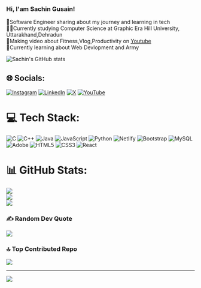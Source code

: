 ### Hi, I'am Sachin Gusain!

🙎Software Engineer sharing about my journey and learning in tech<br/>
🧑‍🎓Currently studying Computer Science at Graphic Era Hill University, Uttarakhand,Dehradun<br/>
🎨Making video about Fitness,Vlog,Productivity on [Youtube](https://www.youtube.com/@sachingusain6609)<br/>
💭Currently learning about Web Devlopment and Army<br/>

![Sachin's GitHub stats](https://github-readme-stats.vercel.app/api?username=Gusainji&show_icons=true&theme=radical)



## 🌐 Socials:
[![Instagram](https://img.shields.io/badge/Instagram-%23E4405F.svg?logo=Instagram&logoColor=white)](https://instagram.com/sachin_gusain_)  [![LinkedIn](https://img.shields.io/badge/LinkedIn-%230077B5.svg?logo=linkedin&logoColor=white)](https://linkedin.com/in/sachin-gusain-440906298) [![X](https://img.shields.io/badge/X-black.svg?logo=X&logoColor=white)](https://x.com/GusainFitness) [![YouTube](https://img.shields.io/badge/YouTube-%23FF0000.svg?logo=YouTube&logoColor=white)](https://youtube.com/@UCmPgBJU0bedZXdDKvEMOJRg) 

# 💻 Tech Stack:
![C](https://img.shields.io/badge/c-%2300599C.svg?style=for-the-badge&logo=c&logoColor=white) ![C++](https://img.shields.io/badge/c++-%2300599C.svg?style=for-the-badge&logo=c%2B%2B&logoColor=white) ![Java](https://img.shields.io/badge/java-%23ED8B00.svg?style=for-the-badge&logo=openjdk&logoColor=white) ![JavaScript](https://img.shields.io/badge/javascript-%23323330.svg?style=for-the-badge&logo=javascript&logoColor=%23F7DF1E) ![Python](https://img.shields.io/badge/python-3670A0?style=for-the-badge&logo=python&logoColor=ffdd54) ![Netlify](https://img.shields.io/badge/netlify-%23000000.svg?style=for-the-badge&logo=netlify&logoColor=#00C7B7) ![Bootstrap](https://img.shields.io/badge/bootstrap-%238511FA.svg?style=for-the-badge&logo=bootstrap&logoColor=white) ![MySQL](https://img.shields.io/badge/mysql-%2300000f.svg?style=for-the-badge&logo=mysql&logoColor=white) ![Adobe](https://img.shields.io/badge/adobe-%23FF0000.svg?style=for-the-badge&logo=adobe&logoColor=white) ![HTML5](https://img.shields.io/badge/html5-%23E34F26.svg?style=for-the-badge&logo=html5&logoColor=white) ![CSS3](https://img.shields.io/badge/css3-%231572B6.svg?style=for-the-badge&logo=css3&logoColor=white) ![React](https://img.shields.io/badge/react-%2320232a.svg?style=for-the-badge&logo=react&logoColor=%2361DAFB)
# 📊 GitHub Stats:
![](https://github-readme-stats.vercel.app/api?username=Gusainji&theme=dark&hide_border=false&include_all_commits=false&count_private=false)<br/>
![](https://github-readme-streak-stats.herokuapp.com/?user=Gusainji&theme=dark&hide_border=false)<br/>
![](https://github-readme-stats.vercel.app/api/top-langs/?username=Gusainji&theme=dark&hide_border=false&include_all_commits=false&count_private=false&layout=compact)

### ✍️ Random Dev Quote
![](https://quotes-github-readme.vercel.app/api?type=horizontal&theme=radical)

### 🔝 Top Contributed Repo
![](https://github-contributor-stats.vercel.app/api?username=Gusainji&limit=5&theme=dark&combine_all_yearly_contributions=true)

---
[![](https://visitcount.itsvg.in/api?id=Gusainji&icon=0&color=0)](https://visitcount.itsvg.in)

<!-- Proudly created with GPRM ( https://gprm.itsvg.in ) -->
